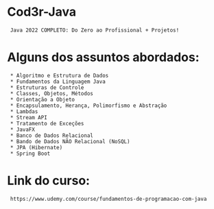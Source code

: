 # Cod3r-Java
     Java 2022 COMPLETO: Do Zero ao Profissional + Projetos!

# Alguns dos assuntos abordados:
     * Algoritmo e Estrutura de Dados
     * Fundamentos da Linguagem Java
     * Estruturas de Controle
     * Classes, Objetos, Métodos
     * Orientação a Objeto
     * Encapsulamento, Herança, Polimorfismo e Abstração
     * Lambdas
     * Stream API
     * Tratamento de Exceções
     * JavaFX
     * Banco de Dados Relacional
     * Bando de Dados NÃO Relacional (NoSQL)
     * JPA (Hibernate)
     * Spring Boot

# Link do curso:
     https://www.udemy.com/course/fundamentos-de-programacao-com-java
